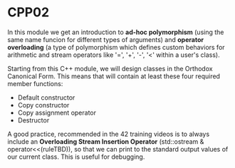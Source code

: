 # CPP02

In this module we get an introduction to **ad-hoc polymorphism** (using the same name funcion for different types of arguments) and **operator overloading** (a type of polymorphism which defines custom behaviors for arithmetic and stream operators like '=', '+', '-', '<' within a user's class).

Starting from this C++ module, we will design classes in the Orthodox Canonical Form. This means that will contain at least these four required member functions:
* Default constructor
* Copy constructor
* Copy assignment operator
* Destructor

A good practice, recommended in the 42 training videos is to always include an **Overloading Stream Insertion Operator** (std::ostream & operator<<(ruleTBD)), so that we can print to the standard output values of our current class. This is useful for debugging.
